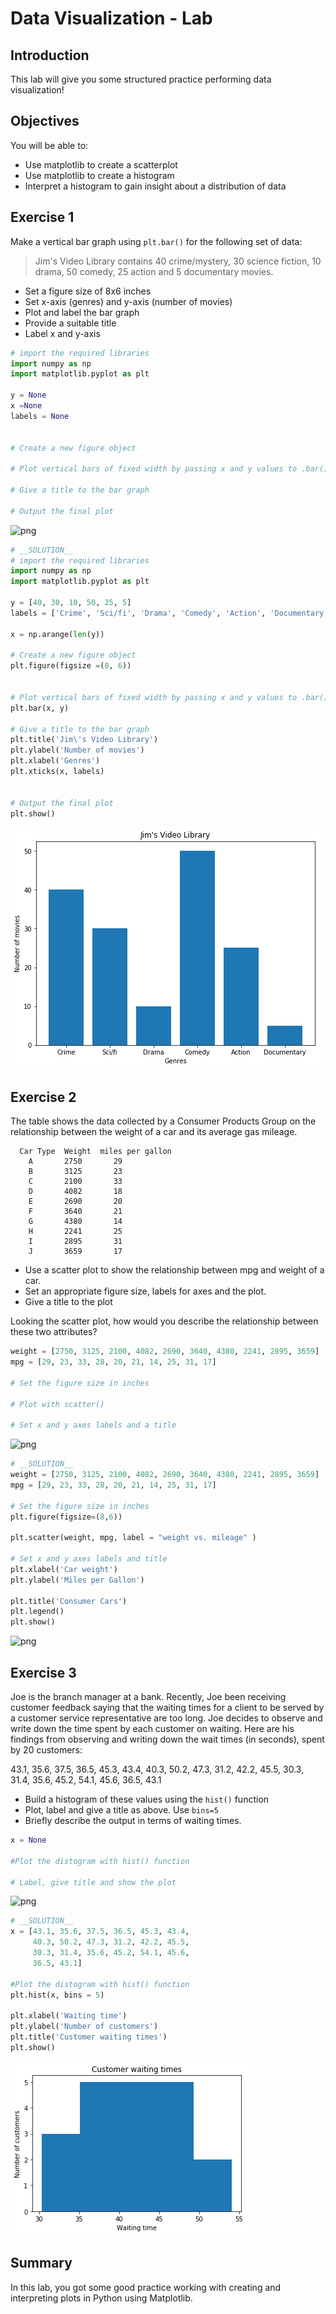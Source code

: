 
# Data Visualization - Lab

## Introduction
This lab will give you some structured practice performing data visualization!

## Objectives
You will be able to:
* Use matplotlib to create a scatterplot
* Use matplotlib to create a histogram
* Interpret a histogram to gain insight about a distribution of data

## Exercise 1

Make a vertical bar graph using `plt.bar()` for the following set of data:

>Jim's Video Library contains 40 crime/mystery, 30 science fiction, 10 drama, 50 comedy, 25 action and 5 documentary movies.

* Set a figure size of 8x6 inches
* Set x-axis (genres) and y-axis (number of movies)
* Plot and label the bar graph
* Provide a suitable title
* Label x and y-axis



```python
# import the required libraries
import numpy as np
import matplotlib.pyplot as plt

y = None
x =None
labels = None


# Create a new figure object

# Plot vertical bars of fixed width by passing x and y values to .bar() function 

# Give a title to the bar graph

# Output the final plot

```


![png](index_files/index_1_0.png)



```python
# __SOLUTION__ 
# import the required libraries
import numpy as np
import matplotlib.pyplot as plt

y = [40, 30, 10, 50, 25, 5]
labels = ['Crime', 'Sci/fi', 'Drama', 'Comedy', 'Action', 'Documentary' ]

x = np.arange(len(y))

# Create a new figure object
plt.figure(figsize =(8, 6))


# Plot vertical bars of fixed width by passing x and y values to .bar() function 
plt.bar(x, y)

# Give a title to the bar graph
plt.title('Jim\'s Video Library')
plt.ylabel('Number of movies')
plt.xlabel('Genres')
plt.xticks(x, labels)


# Output the final plot
plt.show()
```


![png](index_files/index_2_0.png)


## Exercise 2

The table shows the data collected by a Consumer Products Group on the relationship between the weight of a car and its average gas mileage.

      Car Type  Weight	miles per gallon
        A	    2750	   29
        B	    3125	   23
        C	    2100	   33
        D	    4082	   18
        E	    2690	   20
        F	    3640	   21
        G	    4380	   14
        H	    2241	   25
        I	    2895	   31
        J	    3659	   17
        
* Use a scatter plot to show the relationship between mpg and weight of a car. 
* Set an appropriate figure size, labels for axes and the plot.
* Give a title to the plot

Looking the scatter plot, how would you describe the relationship between these two attributes?


```python
weight = [2750, 3125, 2100, 4082, 2690, 3640, 4380, 2241, 2895, 3659]
mpg = [29, 23, 33, 28, 20, 21, 14, 25, 31, 17]

# Set the figure size in inches

# Plot with scatter()

# Set x and y axes labels and a title

```


![png](index_files/index_4_0.png)



```python
# __SOLUTION__ 
weight = [2750, 3125, 2100, 4082, 2690, 3640, 4380, 2241, 2895, 3659]
mpg = [29, 23, 33, 28, 20, 21, 14, 25, 31, 17]

# Set the figure size in inches
plt.figure(figsize=(8,6))

plt.scatter(weight, mpg, label = "weight vs. mileage" )

# Set x and y axes labels and title
plt.xlabel('Car weight')
plt.ylabel('Miles per Gallon')

plt.title('Consumer Cars')
plt.legend()
plt.show()
```


![png](index_files/index_5_0.png)


## Exercise 3

Joe is the branch manager at a bank. Recently, Joe been receiving customer feedback saying that the waiting times for a client to be served by a customer service representative are too long. Joe decides to observe and write down the time spent by each customer on waiting. Here are his findings from observing and writing down the wait times (in seconds), spent by 20 customers:

43.1, 35.6, 37.5, 36.5, 45.3, 43.4, 40.3, 50.2, 47.3, 31.2, 42.2, 45.5, 30.3, 31.4, 35.6, 45.2, 54.1, 45.6, 36.5, 43.1

* Build a histogram of these values using the `hist()` function
* Plot, label and give a title as above. Use  `bins=5`
* Briefly describe the output in terms of waiting times. 



```python
x = None

#Plot the distogram with hist() function

# Label, give title and show the plot

```


![png](index_files/index_7_0.png)



```python
# __SOLUTION__ 
x = [43.1, 35.6, 37.5, 36.5, 45.3, 43.4, 
     40.3, 50.2, 47.3, 31.2, 42.2, 45.5, 
     30.3, 31.4, 35.6, 45.2, 54.1, 45.6, 
     36.5, 43.1]

#Plot the distogram with hist() function
plt.hist(x, bins = 5)

plt.xlabel('Waiting time')
plt.ylabel('Number of customers')
plt.title('Customer waiting times')
plt.show()
```


![png](index_files/index_8_0.png)


## Summary

In this lab, you got some good practice working with creating and interpreting plots in Python using Matplotlib.

